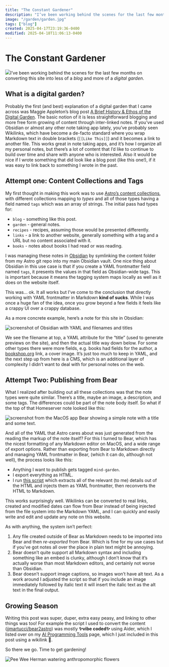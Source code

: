 ```yaml
---
title: "The Constant Gardener"
description: "I’ve been working behind the scenes for the last few months on converting this site into less of a blog and more of a digital garden."
image: "/garden/garden.jpg"
tags: ["blog"]
created: 2025-04-17T23:19:36-0400
modified: 2025-04-18T11:06:13-0400
---
```

# The Constant Gardener

![](/garden/garden.jpg)I’ve been working behind the scenes for the last few months on converting this site into less of a _blog_ and more of a _digital garden_.

## What is a digital garden?

Probably the first (and best) explanation of a digital garden that I came across was Maggie Appleton’s blog post [A Brief History & Ethos of the Digital Garden](https://maggieappleton.com/garden-history). The basic notion of it is less straightforward blogging and more free form growing of content through inter-linked notes. If you’ve used Obsidian or almost any other note taking app lately, you’ve probably seen Wikilinks, which have become a de-facto standard where you wrap Markdown text in double brackets (`[[Like This]]`) and it becomes a link to another file. This works great in note taking apps, and it’s how I organize all my personal notes, but there’s a lot of content that I’d like to continue to build over time and share with anyone who is interested. Also it would be nice if I wrote something that did look like a blog post (like this one!), if it was easy to link back to something I wrote in the past.

## Attempt one: Content Collections and Tags

My first thought in making this work was to use [Astro’s content collections](https://docs.astro.build/en/guides/content-collections/), with different collections mapping to _types_ and all of those types having a field named `tags` which was an array of strings. The initial pass had types for:

*   `blog` - something like this post.
*   `garden` - general notes.
*   `recipes` - recipes, assuming those would be presented differently.
*   `links` - a link to another website, generally something with a tag and a URL but no content associated with it.
*   `books` - notes about books I had read or was reading.

I was managing these notes in [Obsidian](https://obsidian.md/) by symlinking the content folder from my Astro git repo into my main Obsidian vault. One nice thing about Obsidian in this use case is that if you create a YAML frontmatter field named `tags`, it presents the values in that field as Obsidian-wide tags. This is important because it means the tagging system maps locally as well as it does on the website itself.

  

This was… ok. It all works but I’ve come to the conclusion that directly working with YAML frontmatter in Markdown **kind of sucks**. While I was once a huge fan of the idea, once you grow beyond a few fields it feels like a crappy UI over a crappy database.

  

As a more concrete example, here’s a note for this site in Obsidian:

  

![screenshot of Obsidian with YAML and filenames and titles](/garden/CleanShot%202025-04-16%20at%2013.46.14@2x.png)

  

We see the filename at top, a YAML attribute for the “title” (used to generate previews on the site), and then the actual title way down below. For some other types there were more fields, e.g. books had fields for the author, a [bookshop.org](bookshop.org) link, a cover image. It’s just too much to keep in YAML, and the next step up from here is a CMS, which is an additional layer of complexity I didn’t want to deal with for personal notes on the web.

## Attempt Two: Publishing from Bear

What I realized after building out all these collections was that the note types were quite similar. There’s a title, maybe an image, a description, and some tags. The differences could be part of the note body itself. So what if the top of that Homeserver note looked like this:

  

![screenshot from the MacOS app Bear showing a simple note with a title and some text.](/garden/CleanShot%202025-04-16%20at%2013.47.36@2x.png)

  

And all of the YAML that Astro cares about was just generated from the reading the markup of the note itself? For this I turned to Bear, which has the nicest formatting of any Markdown editor on MacOS, and a wide range of export options. Rather than exporting from Bear to Markdown directly and managing YAML frontmatter in Bear, (which it can do, although not well), the process looks like this:

*   Anything I want to publish gets tagged `mind-garden`.
*   I export everything as HTML.
*   I run [this script](https://github.com/jjmartucci/bear2astro) which extracts all of the relevant (to me) details out of the HTML and injects them as YAML frontmatter, then reconverts the HTML to Markdown.

This works surprisingly well. Wikilinks can be converted to real links, created and modified dates can flow from Bear instead of being injected from the file system into the Markdown YAML, and I can quickly and easily write and edit and update any note on this website.

  

As with anything, the system isn’t perfect:

1.  Any file created outside of Bear as Markdown needs to be imported into Bear and then _re-exported_ from Bear. Which is fine for my use cases but if you’ve got notes all over the place in plain text might be annoying.
2.  Bear doesn’t quite support all Markdown syntax and including something like an embed is clunky, although I don’t know that it’s actually worse than most Markdown editors, and certainly not worse than Obsidian.
3.  Bear doesn’t support image captions, so images won’t have alt text. As a work around I adjusted the script so that if you include an image immediately followed by italic text it will insert the italic text as the alt text in the final output.

## Growing Season

Writing this post was super, duper, extra easy peasy, and linking to other things was too! For example the script I used to convert the content ([jjmartucci/bear2astro](https://github.com/jjmartucci/bear2astro)) was mostly **✨vibe coded✨** using Aider, which I listed over on my [AI Programming Tools](/garden/plant/ai-programming-tools) page, which I just included in this post using a wikilink 🥳.

  

So there we go. Time to get gardening!

  

![Pee Wee Herman watering anthropomorphic flowers](/garden/giphy.gif)